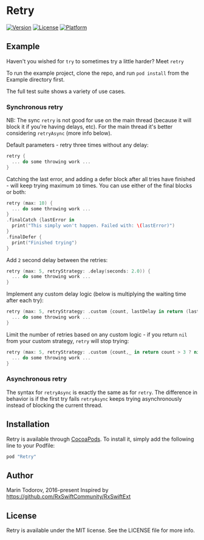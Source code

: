# Retry

[![Version](https://img.shields.io/cocoapods/v/Retry.svg?style=flat)](http://cocoapods.org/pods/Retry)
[![License](https://img.shields.io/cocoapods/l/Retry.svg?style=flat)](http://cocoapods.org/pods/Retry)
[![Platform](https://img.shields.io/cocoapods/p/Retry.svg?style=flat)](http://cocoapods.org/pods/Retry)

## Example

Haven't you wished for `try` to sometimes try a little harder? Meet `retry`

To run the example project, clone the repo, and run `pod install` from the Example directory first.

The full test suite shows a variety of use cases.

### Synchronous retry

NB: The sync `retry` is not good for use on the main thread (because it will block it if you're having delays, etc). For the main thread it's better considering `retryAsync` (more info below).

Default parameters - retry three times without any delay:

```swift
retry {
  ... do some throwing work ...
}
```

Catching the last error, and adding a defer block after all tries have finished - will keep trying maximum `10` times. You can use either of the final blocks or both:

```swift
retry (max: 10) {
  ... do some throwing work ...
}
.finalCatch {lastError in
  print("This simply won't happen. Failed with: \(lastError)")
}
.finalDefer {
  print("Finished trying")
}
```

Add `2` second delay between the retries:

```swift
retry (max: 5, retryStrategy: .delay(seconds: 2.0)) {
  ... do some throwing work ...
}
```

Implement any custom delay logic (below is multiplying the waiting time after each try):

```swift
retry (max: 5, retryStrategy: .custom {count, lastDelay in return (lastDelay ?? 1.0) * 2.0} ) {
  ... do some throwing work ...
}
```

Limit the number of retries based on any custom logic - if you return `nil` from your custom strategy, `retry` will stop trying:

```swift
retry (max: 5, retryStrategy: .custom {count,_ in return count > 3 ? nil : 0} ) {
  ... do some throwing work ...
}
```

### Asynchronous retry

The syntax for `retryAsync` is exactly the same as for `retry`. The difference in behavior is if the first try fails `retryAsync` keeps trying asynchronously instead of blocking the current thread.

## Installation

Retry is available through [CocoaPods](http://cocoapods.org). To install
it, simply add the following line to your Podfile:

```ruby
pod "Retry"
```

## Author

Marin Todorov, 2016-present
Inspired by https://github.com/RxSwiftCommunity/RxSwiftExt

## License

Retry is available under the MIT license. See the LICENSE file for more info.
